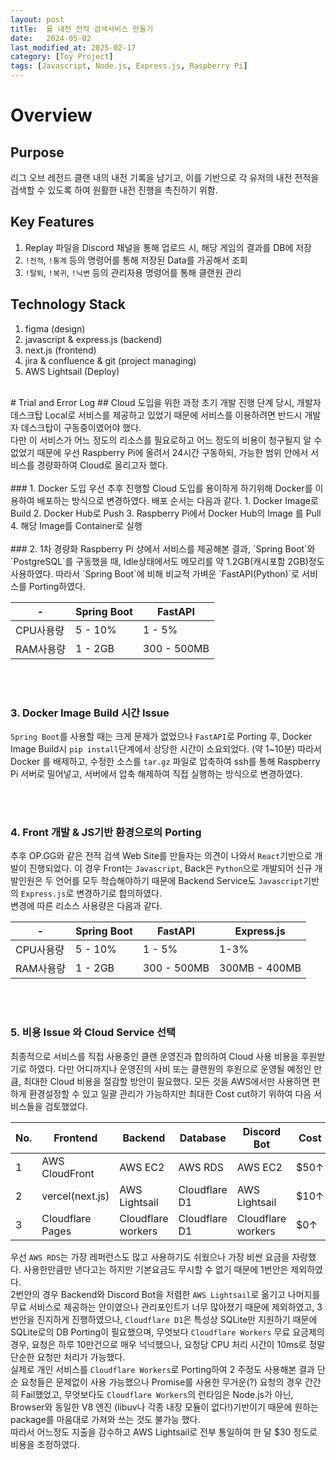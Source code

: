 ```yaml
---
layout: post
title:  롤 내전 전적 검색서비스 만들기  
date:   2024-05-02
last_modified_at: 2025-02-17
category: [Toy Project]
tags: [Javascript, Node.js, Express.js, Raspberry Pi]
---
```


# Overview
## Purpose
리그 오브 레전드 클랜 내의 내전 기록을 남기고, 이를 기반으로 각 유저의 내전 전적을 검색할 수 있도록 하여 원활한 내전 진행을 촉진하기 위함.

<p/>

## Key Features
1. Replay 파일을 Discord 채널을 통해 업로드 시, 해당 게임의 결과를 DB에 저장
2. `!전적`, `!통계` 등의 명령어를 통해 저장된 Data를 가공해서 조회
3. `!탈퇴`, `!복귀`, `!닉변` 등의 관리자용 명령어를 통해 클랜원 관리

<p/>

## Technology Stack
1. figma (design)
2. javascript & express.js (backend)
3. next.js (frontend)
4. jira & confluence & git (project managing)
5. AWS Lightsail (Deploy)

<p/><br/>
# Trial and Error Log
## Cloud 도입을 위한 과정
초기 개발 진행 단계 당시, 개발자 데스크탑 Local로 서비스를 제공하고 있었기 때문에 서비스를 이용하려면 반드시 개발자 데스크탑이 구동중이였어야 했다.
<br/>
다만 이 서비스가 어느 정도의 리소스를 필요로하고 어느 정도의 비용이 청구될지 알 수 없었기 때문에 우선 Raspberry Pi에 올려서 24시간 구동하되, 가능한 범위 안에서 서비스를 경량화하여 Cloud로 올리고자 했다.
<br/><br/>
### 1. Docker 도입
우선 추후 진행할 Cloud 도입를 용이하게 하기위해 Docker를 이용하여 배포하는 방식으로 변경하였다. 배포 순서는 다음과 같다.
1. Docker Image로 Build
2. Docker Hub로 Push
3. Raspberry Pi에서 Docker Hub의 Image 를 Pull
4. 해당 Image를 Container로 실행
<br/><br/>
### 2. 1차 경량화
Raspberry Pi 상에서 서비스를 제공해본 결과, `Spring Boot`와 `PostgreSQL`를 구동했을 때, Idle상태에서도 메모리를 약 1.2GB(캐시포함 2GB)정도 사용하였다. 따라서 `Spring Boot`에 비해 비교적 가벼운 `FastAPI(Python)`로 서비스를 Porting하였다.

| -      | Spring Boot | FastAPI     |
| ------ | ----------- | ----------- |
| CPU사용량 | 5 - 10%     | 1 - 5%      |
| RAM사용량 | 1 - 2GB     | 300 - 500MB |


<br/><br/>

### 3. Docker Image Build 시간 Issue
`Spring Boot`를 사용할 때는 크게 문제가 없었으나 `FastAPI`로 Porting 후, Docker Image Build시 `pip install`단계에서 상당한 시간이 소요되었다. (약 1~10분) 따라서 Docker 를 배제하고, 수정한 소스를 `tar.gz` 파일로 압축하여 ssh를 통해 Raspberry Pi 서버로 밀어넣고, 서버에서 압축 해제하여 직접 실행하는 방식으로 변경하였다.

<br/><br/>

### 4. Front 개발 & JS기반 환경으로의 Porting
추후 OP.GG와 같은 전적 검색 Web Site를 만들자는 의견이 나와서 `React`기반으로 개발이 진행되었다. 이 경우 Front는 `Javascript`, Back은 `Python`으로 개발되어 신규 개발인원은 두 언어를 모두 학습해야하기 때문에 Backend Service도 `Javascript`기반의 `Express.js`로 변경하기로 합의하였다.
<br/>
변경에 따른 리소스 사용량은 다음과 같다.

| -      | Spring Boot | FastAPI     | Express.js    |
| ------ | ----------- | ----------- | ------------- |
| CPU사용량 | 5 - 10%     | 1 - 5%      | 1-3%          |
| RAM사용량 | 1 - 2GB     | 300 - 500MB | 300MB - 400MB |

<br/><br/>
### 5. 비용 Issue 와 Cloud Service 선택
최종적으로 서비스를 직접 사용중인 클랜 운영진과 합의하여 Cloud 사용 비용을 후원받기로 하였다. 다만 어디까지나 운영진의 사비 또는 클랜원의 후원으로 운영될 예정인 만큼, 최대한 Cloud 비용을 절감할 방안이 필요했다. 모든 것을 AWS에서만 사용하면 편하게 환경설정할 수 있고 일괄 관리가 가능하지만 최대한 Cost cut하기 위하여 다음 서비스들을 검토했었다.

| No. | Frontend         | Backend            | Database      | Discord Bot        | Cost |
| --- | ---------------- | ------------------ | ------------- | ------------------ | ---- |
| 1   | AWS CloudFront   | AWS EC2            | AWS RDS       | AWS EC2            | $50↑ |
| 2   | vercel(next.js)  | AWS Lightsail      | Cloudflare D1 | AWS Lightsail      | $10↑ |
| 3   | Cloudflare Pages | Cloudflare workers | Cloudflare D1 | Cloudflare workers | $0↑  |

우선 `AWS RDS`는 가장 레퍼런스도 많고 사용하기도 쉬웠으나 가장 비싼 요금을 자랑했다. 사용한만큼만 낸다고는 하지만 기본요금도 무시할 수 없기 때문에 1번안은 제외하였다.
<br/>
2번안의 경우 Backend와 Discord Bot을 저렴한 `AWS Lightsail`로 옮기고 나머지를 무료 서비스로 제공하는 안이였으나 관리포인트가 너무 많아졌기 때문에 제외하였고, 3번안을 진지하게 진행하였으나, `Cloudflare D1`은 특성상 SQLite만 지원하기 때문에 SQLite로의 DB Porting이 필요했으며, 무엇보다 `Cloudflare Workers` 무료 요금제의 경우, 요청은 하루 10만건으로 매우 넉넉했으나, 요청당 CPU 처리 시간이 10ms로 정말 단순한 요청만 처리가 가능했다.
<br/>
실제로 개인 서비스를 `Cloudflare Workers`로 Porting하여 2 주정도 사용해본 결과 단순 요청들은 문제없이 사용 가능했으나 Promise를 사용한 무거운(?) 요청의 경우 간간히 Fail했었고, 무엇보다도 `Cloudflare Workers`의 런타임은 Node.js가 아닌, Browser와 동일한 V8 엔진 (libuv나 각종 내장 모듈이 없다!)기반이기 때문에 원하는 package를 마음대로 가져와 쓰는 것도 불가능 했다.
<br/>
따라서 어느정도 지출을 감수하고 AWS Lightsail로 전부 통일하여 한 달 $30 정도로 비용을 조정하였다.

<br/><br/>
